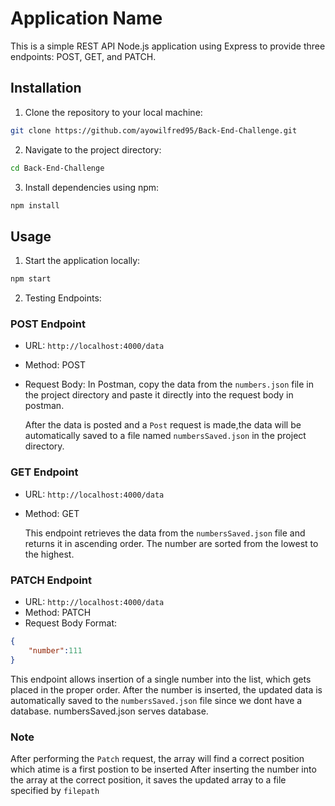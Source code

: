 # Application Name

This is a simple  REST API Node.js application using Express to provide three endpoints: POST, GET, and PATCH.

## Installation

1. Clone the repository to your local machine:

```bash
git clone https://github.com/ayowilfred95/Back-End-Challenge.git
```

2. Navigate to the project directory:

```bash
cd Back-End-Challenge
```

3. Install dependencies using npm:

```bash
npm install
```

## Usage

1. Start the application locally:

```bash
npm start
```

2. Testing Endpoints:

### POST Endpoint

- URL: `http://localhost:4000/data`
- Method: POST
- Request Body: In Postman, copy the data from the `numbers.json` file in the project directory and paste it directly into the request body in postman.

   After the data is posted and a `Post` request is made,the data will be automatically saved to a file named `numbersSaved.json` in the project directory.

### GET Endpoint

- URL: `http://localhost:4000/data`
- Method: GET

   This endpoint retrieves the data from the `numbersSaved.json` file and returns it in ascending order. The number are sorted 
   from the lowest to the highest.

### PATCH Endpoint

- URL: `http://localhost:4000/data`
- Method: PATCH
- Request Body Format:
```json
{
    "number":111
}
```

   This endpoint allows insertion of a single number into the list, which gets placed in the proper order. After the number is inserted, the updated data is automatically saved to the `numbersSaved.json` file since we dont have a database.
   numbersSaved.json serves database.

### Note
After performing the `Patch` request, the array will find a correct position which atime is a first postion to be inserted
After inserting the number into the array at the correct position, it saves the updated array to a file specified by `filepath`
